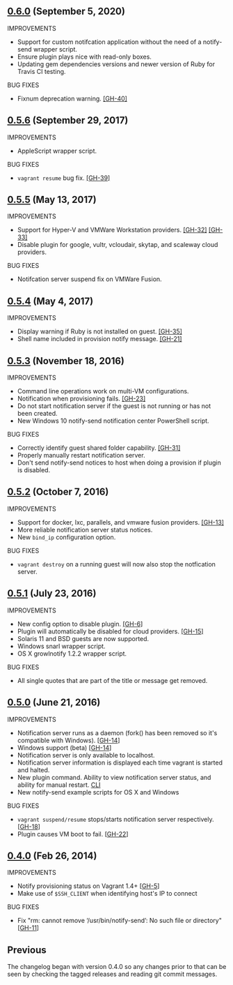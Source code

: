 ## [0.6.0](https://github.com/fgrehm/vagrant-notify/compare/v0.5.6...v0.6.0) (September 5, 2020)
IMPROVEMENTS

  - Support for custom notifcation application without the need of a notify-send wrapper script.
  - Ensure plugin plays nice with read-only boxes.
  - Updating gem dependencies versions and newer version of Ruby for Travis CI testing.

BUG FIXES

  - Fixnum deprecation warning. [[GH-40]](https://github.com/fgrehm/vagrant-notify/issues/40)

## [0.5.6](https://github.com/fgrehm/vagrant-notify/compare/v0.5.5...v0.5.6) (September 29, 2017)
IMPROVEMENTS

  - AppleScript wrapper script.

BUG FIXES

  - `vagrant resume` bug fix. [[GH-39]](https://github.com/fgrehm/vagrant-notify/issues/39)

## [0.5.5](https://github.com/fgrehm/vagrant-notify/compare/v0.5.4...v0.5.5) (May 13, 2017)
IMPROVEMENTS

  - Support for Hyper-V and VMWare Workstation providers. [[GH-32]](https://github.com/fgrehm/vagrant-notify/issues/32) [[GH-33]](https://github.com/fgrehm/vagrant-notify/issues/33)
  - Disable plugin for google, vultr, vcloudair, skytap, and scaleway cloud providers.

BUG FIXES
  - Notifcation server suspend fix on VMWare Fusion.

## [0.5.4](https://github.com/fgrehm/vagrant-notify/compare/v0.5.3...v0.5.4) (May 4, 2017)
IMPROVEMENTS

  - Display warning if Ruby is not installed on guest. [[GH-35]](https://github.com/fgrehm/vagrant-notify/issues/35)
  - Shell name included in provision notify message. [[GH-21]](https://github.com/fgrehm/vagrant-notify/issues/21)

## [0.5.3](https://github.com/fgrehm/vagrant-notify/compare/v0.5.2...v0.5.3) (November 18, 2016)
IMPROVEMENTS

  - Command line operations work on multi-VM configurations.
  - Notification when provisioning fails. [[GH-23]](https://github.com/fgrehm/vagrant-notify/issues/23)
  - Do not start notification server if the guest is not running or has not been created.
  - New Windows 10 notify-send notification center PowerShell script.

BUG FIXES

  - Correctly identify guest shared folder capability. [[GH-31]](https://github.com/fgrehm/vagrant-notify/issues/31)
  - Properly manually restart notification server.
  - Don't send notify-send notices to host when doing a provision if plugin is disabled.


## [0.5.2](https://github.com/fgrehm/vagrant-notify/compare/v0.5.1...v0.5.2) (October 7, 2016)
IMPROVEMENTS

  - Support for docker, lxc, parallels, and vmware fusion providers. [[GH-13]](https://github.com/fgrehm/vagrant-notify/issues/13)
  - More reliable notification server status notices.
  - New `bind_ip` configuration option.

BUG FIXES

  - `vagrant destroy` on a running guest will now also stop the notfication server.


## [0.5.1](https://github.com/fgrehm/vagrant-notify/compare/v0.5.0...v0.5.1) (July 23, 2016)
IMPROVEMENTS

  - New config option to disable plugin. [[GH-6]](https://github.com/fgrehm/vagrant-notify/issues/6)
  - Plugin will automatically be disabled for cloud providers. [[GH-15]](https://github.com/fgrehm/vagrant-notify/issues/15)
  - Solaris 11 and BSD guests are now supported.
  - Windows snarl wrapper script.
  - OS X growlnotify 1.2.2 wrapper script.

BUG FIXES

  - All single quotes that are part of the title or message get removed.

## [0.5.0](https://github.com/fgrehm/vagrant-notify/compare/v0.4.0...v0.5.0) (June 21, 2016)

IMPROVEMENTS

  - Notification server runs as a daemon (fork() has been removed so it's compatible with Windows). [[GH-14]]
  - Windows support (beta) [[GH-14]]
  - Notification server is only available to localhost.
  - Notification server information is displayed each time vagrant is started and halted.
  - New plugin command. Ability to view notification server status, and ability for manual restart. [CLI](https://gist.github.com/alpha01/9b81caca694a2735e658f978c41600b5)
  - New notify-send example scripts for OS X and Windows

BUG FIXES

  - `vagrant suspend/resume` stops/starts notification server respectively. [[GH-18]]
  - Plugin causes VM boot to fail. [[GH-22]]

[GH-14]:https://github.com/fgrehm/vagrant-notify/issues/14
[GH-18]:https://github.com/fgrehm/vagrant-notify/issues/18
[GH-22]:https://github.com/fgrehm/vagrant-notify/pull/22


## [0.4.0](https://github.com/fgrehm/vagrant-notify/compare/v0.3.0...v0.4.0) (Feb 26, 2014)

IMPROVEMENTS

  - Notify provisioning status on Vagrant 1.4+ [[GH-5]]
  - Make use of `$SSH_CLIENT` when identifying host's IP to connect

BUG FIXES

  - Fix "rm: cannot remove ‘/usr/bin/notify-send’: No such file or directory" [[GH-11]]

## Previous

The changelog began with version 0.4.0 so any changes prior to that
can be seen by checking the tagged releases and reading git commit
messages.


[GH-5]:https://github.com/fgrehm/vagrant-notify/issues/5
[GH-11]:https://github.com/fgrehm/vagrant-notify/issues/11
